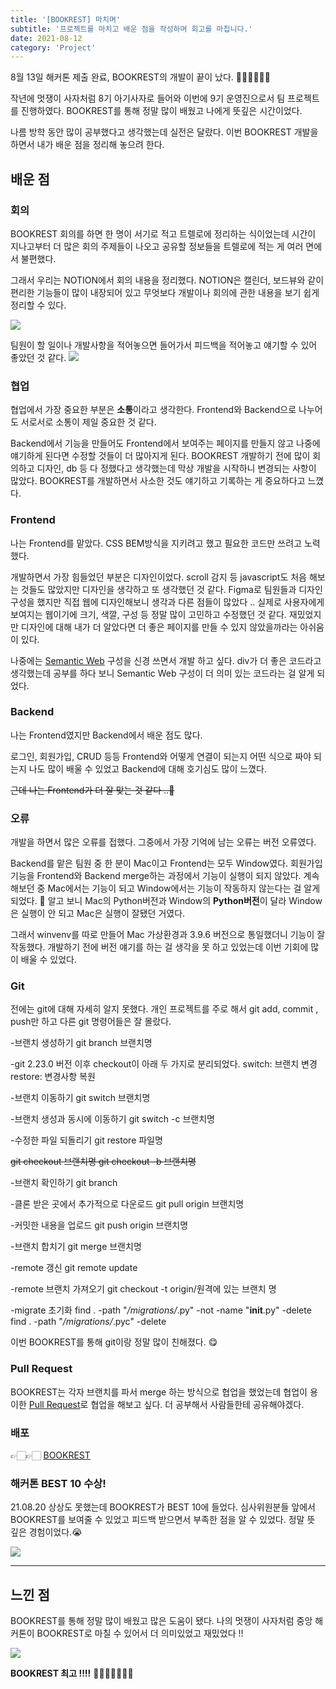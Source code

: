 ```yaml
---
title: '[BOOKREST] 마치며'
subtitle: '프로젝트를 마치고 배운 점을 작성하며 회고를 마칩니다.'
date: 2021-08-12
category: 'Project'
---
```


8월 13일 해커톤 제출 완료, BOOKREST의 개발이 끝이 났다. 👏🏻👏🏻👏🏻

작년에 멋쟁이 사자처럼 8기 아기사자로 들어와 이번에 9기 운영진으로서 팀 프로젝트를 진행하였다.
BOOKREST를 통해 정말 많이 배웠고 나에게 뜻깊은 시간이었다.

나름 방학 동안 많이 공부했다고 생각했는데 실전은 달랐다.
이번 BOOKREST 개발을 하면서 내가 배운 점을 정리해 놓으려 한다.

## 배운 점

### 회의

BOOKREST 회의를 하면 한 명이 서기로 적고 트렐로에 정리하는 식이었는데 시간이 지나고부터 더 많은 회의 주제들이 나오고 공유할 정보들을 트렐로에 적는 게 여러 면에서 불편했다.

그래서 우리는 NOTION에서 회의 내용을 정리했다. NOTION은 캘린더, 보드뷰와 같이 편리한 기능들이 많이 내장되어 있고 무엇보다 개발이나 회의에 관한 내용을 보기 쉽게 정리할 수 있다.

![](https://images.velog.io/images/seulhyi/post/08c02749-f231-41db-b06d-49deead5acba/image.png)

팀원이 할 일이나 개발사항을 적어놓으면 들어가서 피드백을 적어놓고 얘기할 수 있어 좋았던 것 같다.
![](https://images.velog.io/images/seulhyi/post/1c59a502-73ec-49c8-9418-70d8d035571b/image.png)

### 협업

협업에서 가장 중요한 부분은 **소통**이라고 생각한다.
Frontend와 Backend으로 나누어도 서로서로 소통이 제일 중요한 것 같다.

Backend에서 기능을 만들어도 Frontend에서 보여주는 페이지를 만들지 않고 나중에 얘기하게 된다면 수정할 것들이 더 많아지게 된다. BOOKREST 개발하기 전에 많이 회의하고 디자인, db 등 다 정했다고 생각했는데 막상 개발을 시작하니 변경되는 사항이 많았다.
BOOKREST를 개발하면서 사소한 것도 얘기하고 기록하는 게 중요하다고 느꼈다.

### Frontend

나는 Frontend를 맡았다. CSS BEM방식을 지키려고 했고 필요한 코드만 쓰려고 노력했다.

개발하면서 가장 힘들었던 부분은 디자인이었다. scroll 감지 등 javascript도 처음 해보는 것들도 많았지만 디자인을 생각하고 또 생각했던 것 같다. Figma로 팀원들과 디자인 구성을 했지만 직접 웹에 디자인해보니 생각과 다른 점들이 많았다 ..
실제로 사용자에게 보여지는 웹이기에 크기, 색깔, 구성 등 정말 많이 고민하고 수정했던 것 같다.
재밌었지만 디자인에 대해 내가 더 알았다면 더 좋은 페이지를 만들 수 있지 않았을까라는 아쉬움이 있다.

나중에는 [Semantic Web](https://www.w3.org/standards/semanticweb/) 구성을 신경 쓰면서 개발 하고 싶다. div가 더 좋은 코드라고 생각했는데 공부를 하다 보니 Semantic Web 구성이 더 의미 있는 코드라는 걸 알게 되었다.

### Backend

나는 Frontend였지만 Backend에서 배운 점도 많다.

로그인, 회원가입, CRUD 등등 Frontend와 어떻게 연결이 되는지 어떤 식으로 짜야 되는지 나도 많이 배울 수 있었고 Backend에 대해 호기심도 많이 느꼈다.

~~근데 나는 Frontend가 더 잘 맞는 것 같다 ..🤫~~

### 오류

개발을 하면서 많은 오류를 접했다.
그중에서 가장 기억에 남는 오류는 버전 오류였다.

Backend를 맡은 팀원 중 한 분이 Mac이고 Frontend는 모두 Window였다.
회원가입 기능을 Frontend와 Backend merge하는 과정에서 기능이 실행이 되지 않았다. 계속해보던 중 Mac에서는 기능이 되고 Window에서는 기능이 작동하지 않는다는 걸 알게 되었다. 🤯
알고 보니 Mac의 Python버전과 Window의 <b>Python버전</b>이 달라 Window은 실행이 안 되고 Mac은 실행이 잘됐던 거였다.

그래서 winvenv를 따로 만들어 Mac 가상환경과 3.9.6 버전으로 통일했더니 기능이 잘 작동했다.
개발하기 전에 버전 얘기를 하는 걸 생각을 못 하고 있었는데 이번 기회에 많이 배울 수 있었다.

### Git

전에는 git에 대해 자세히 알지 못했다.
개인 프로젝트를 주로 해서 git add, commit , push만 하고 다른 git 명령어들은 잘 몰랐다.

-브랜치 생성하기
git branch 브랜치명

-git 2.23.0 버전 이후
checkout이 아래 두 가지로 분리되었다.
switch: 브랜치 변경
restore: 변경사항 복원

-브랜치 이동하기
git switch 브랜치명

-브랜치 생성과 동시에 이동하기
git switch -c 브랜치명

-수정한 파일 되돌리기
git restore 파일명

~~git checkout 브랜치명
git checkout -b 브랜치명~~

-브랜치 확인하기
git branch

-클론 받은 곳에서 추가적으로 다운로드
git pull origin 브랜치명

-커밋한 내용을 업로드
git push origin 브랜치명

-브랜치 합치기
git merge 브랜치명

-remote 갱신
git remote update

-remote 브랜치 가져오기
git checkout -t origin/원격에 있는 브랜치 명

-migrate 초기화
find . -path "_/migrations/_.py" -not -name "**init**.py" -delete
find . -path "_/migrations/_.pyc" -delete

이번 BOOKREST를 통해 git이랑 정말 많이 친해졌다. 😋

### Pull Request

BOOKREST는 각자 브랜치를 파서 merge 하는 방식으로 협업을 했었는데 협업이 용이한 [Pull Request](https://docs.github.com/en/github/collaborating-with-pull-requests/proposing-changes-to-your-work-with-pull-requests/about-pull-requests)로 협업을 해보고 싶다. 더 공부해서 사람들한테 공유해야겠다.

### 배포

👉🏻👉🏻 [BOOKREST](https://sharebookrest.herokuapp.com/)

### 해커톤 BEST 10 수상!

21.08.20
상상도 못했는데 BOOKREST가 BEST 10에 들었다.
심사위원분들 앞에서 BOOKREST를 보여줄 수 있었고 피드백 받으면서 부족한 점을 알 수 있었다. 정말 뜻 깊은 경험이었다.😭

![](https://images.velog.io/images/seulhyi/post/5a5b7f91-0b73-4103-a781-d04d4c45bee9/KakaoTalk_20210822_002653863.jpg)

---

## 느낀 점

BOOKREST를 통해 정말 많이 배웠고 많은 도움이 됐다.
나의 멋쟁이 사자처럼 중앙 해커톤이 BOOKREST로 마칠 수 있어서 더 의미있었고 재밌었다 !!

![](https://images.velog.io/images/seulhyi/post/dea0c7f0-5f2f-4d30-9884-9bbd39e8e237/KakaoTalk_20210702_210407306_05.jpg)

**BOOKREST 최고 !!!!**
🦁👋🏻👋🏻👋🏻
